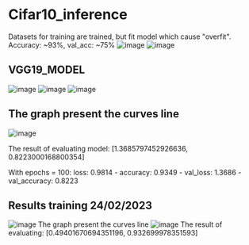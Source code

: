 # Cifar10_inference
Datasets for training are trained, but fit model which cause "overfit".
Accuracy: ~93%, val_acc: ~75%
![image](https://user-images.githubusercontent.com/121759873/220394056-b4c3fc6b-010c-4208-8f62-8225b742ab32.png)
![image](https://user-images.githubusercontent.com/121759873/220858970-7ca5f1ea-4006-4fce-bc10-f82bd34dc6df.png)


## VGG19_MODEL

![image](https://user-images.githubusercontent.com/121759873/220585888-b4c924c3-fdc1-4312-9071-5dfc76bb85ca.png)
![image](https://user-images.githubusercontent.com/121759873/220585995-173c11d3-96b8-4464-8650-9eb5e503948d.png)
![image](https://user-images.githubusercontent.com/121759873/220586142-407c7295-26a4-4c89-ab9a-9116b3b54bf9.png)

## The graph present the curves line

![image](https://user-images.githubusercontent.com/121759873/220680428-bb7dab8e-2136-4c85-acbe-8470ed0d9c82.png)

The result of evaluating model: [1.3685797452926636, 0.8223000168800354]

With epochs = 100:
loss: 0.9814 - accuracy: 0.9349 - val_loss: 1.3686 - val_accuracy: 0.8223

## Results training 24/02/2023

![image](https://user-images.githubusercontent.com/121759873/221100229-215a910e-d890-4aa3-93ac-ccbdc4e85a46.png)
The graph present the curves line
![image](https://user-images.githubusercontent.com/121759873/221100329-d87fa725-012a-444c-9d48-940558408591.png)
The result of evaluating:
[0.49401670694351196, 0.932699978351593]

